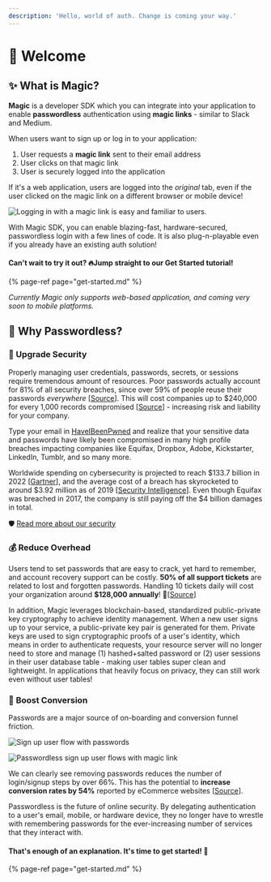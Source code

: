 ```yaml
---
description: 'Hello, world of auth. Change is coming your way.'
---
```


# 🎩 Welcome

## ✨ What is Magic?

**Magic** is a developer SDK which you can integrate into your application to enable **passwordless** authentication using **magic links** - similar to Slack and Medium.

When users want to sign up or log in to your application:

1. User requests a **magic link** sent to their email address
2. User clicks on that magic link
3. User is securely logged into the application

If it's a web application, users are logged into the _original_ tab, even if the user clicked on the magic link on a different browser or mobile device!

![Logging in with a magic link is easy and familiar to users.](.gitbook/assets/passwordless-login.gif)

With Magic SDK, you can enable blazing-fast, hardware-secured, passwordless login with a few lines of code. It is also plug-n-playable even if you already have an existing auth solution!

#### Can't wait to try it out? 🔥Jump straight to our Get Started tutorial!

{% page-ref page="get-started.md" %}

_Currently Magic only supports web-based application, and coming very soon to mobile platforms._

## 🤔 Why Passwordless?

### 💪 Upgrade Security

Properly managing user credentials, passwords, secrets, or sessions require tremendous amount of resources. Poor passwords actually account for 81% of all security breaches, since over 59% of people reuse their passwords _everywhere_ \[[Source](https://enterprise.verizon.com/resources/reports/2017_dbir.pdf)\]. This will cost companies up to $240,000 for every 1,000 records compromised \[[Source](https://digitalguardian.com/blog/whats-cost-data-breach-2019)\] - increasing risk and liability for your company. 

Type your email in [HaveIBeenPwned](https://haveibeenpwned.com/) and realize that your sensitive data and passwords have likely been compromised in many high profile breaches impacting companies like Equifax, Dropbox, Adobe, Kickstarter, LinkedIn, Tumblr, and so many more.

Worldwide spending on cybersecurity is projected to reach $133.7 billion in 2022 \[[Gartner](https://www.gartner.com/en/newsroom/press-releases/2018-08-15-gartner-forecasts-worldwide-information-security-spending-to-exceed-124-billion-in-2019)\], and the average cost of a breach has skyrocketed to around $3.92 million as of 2019 \[[Security Intelligence](https://securityintelligence.com/posts/whats-new-in-the-2019-cost-of-a-data-breach-report/)\]. Even though Equifax was breached in 2017, the company is still paying off the $4 billion damages in total.

🛡️ [Read more about our security](security.md)

### 💰 Reduce Overhead

Users tend to set passwords that are easy to crack, yet hard to remember, and account recovery support can be costly. **50% of all support tickets** are related to lost and forgotten passwords. Handling 10 tickets daily will cost your organization around **$128,000 annually**! 💸\[[Source](https://www.okta.com/blog/2019/08/how-much-are-password-resets-costing-your-company/)\]

In addition, Magic leverages blockchain-based, standardized public-private key cryptography to achieve identity management. When a new user signs up to your service, a public-private key pair is generated for them. Private keys are used to sign cryptographic proofs of a user's identity, which means in order to authenticate requests, your resource server will no longer need to store and manage \(1\) hashed+salted password or \(2\) user sessions in their user database table - making user tables super clean and lightweight. In applications that heavily focus on privacy,  they can still work even without user tables!

### 🚀 **Boost Conversion**

Passwords are a major source of on-boarding and conversion funnel friction.

![Sign up user flow with passwords](.gitbook/assets/password-signup.png)

![Passwordless sign up user flows with magic link](.gitbook/assets/passwordless-signup.png)

We can clearly see removing passwords reduces the number of login/signup steps by over 66%. This has the potential to **increase conversion rates by 54%** reported by eCommerce websites \[[Source](https://www.cio.com/article/3193206/ditching-passwords-and-increasing-ecommerce-conversion-rates-by-54.html)\].

Passwordless is the future of online security. By delegating authentication to a user's email, mobile, or hardware device, they no longer have to wrestle with remembering passwords for the ever-increasing number of services that they interact with.

#### That's enough of an explanation. It's time to get started! 💫

{% page-ref page="get-started.md" %}

